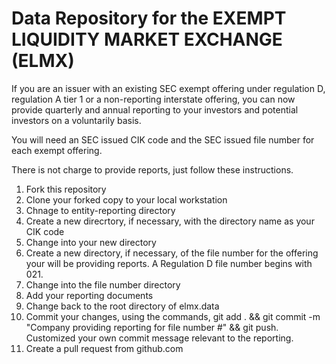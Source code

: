 # Data Repository for the EXEMPT LIQUIDITY MARKET EXCHANGE (ELMX)

If you are an issuer with an existing SEC exempt offering under regulation D, regulation A tier 1 or a non-reporting interstate offering, you can now provide quarterly and annual reporting to your investors and potential investors on a voluntarily basis.

You will need an SEC issued CIK code and the SEC issued file number for each exempt offering.

There is not charge to provide reports, just follow these instructions.

1. Fork this repository
2. Clone your forked copy to your local workstation
3. Chnage to entity-reporting directory
4. Create a new direcrtory, if necessary, with the directory name as your CIK code
5. Change into your new directory
6. Create a new directory, if necessary, of the file number for the offering your will be providing reports. A Regulation D file number begins with 021.
7. Change into the file number directory
8. Add your reporting documents
9. Change back to the root directory of elmx.data
10. Commit your changes, using the commands, git add . && git commit -m "Company providing reporting for file number #" && git push. Customized your own commit message relevant to the reporting.
11. Create a pull request from github.com
